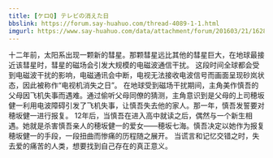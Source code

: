 ```yaml
---
title: [ケロQ] テレビの消えた日
bbslink: https://forum.say-huahuo.com/thread-4089-1-1.html
imgurl: https://www.say-huahuo.com/data/attachment/forum/201603/21/162807f2fnvjv62nmjmgf7.jpg
---
```


十二年前，太阳系出现一颗新的彗星。那颗彗星远比其他的彗星巨大，在地球最接近该彗星时，彗星的磁场会引发大规模的电磁波通信干扰。 这段时间全球都会受到电磁波干扰的影响，电磁通讯会中断，电视无法接收电波信号而画面呈现砂岚状态，因此被称作“电视机消失之日”。
在地球受到磁场干扰期间，主角美作慎吾的父母因飞机失事而遇难。通过偷听父母同僚的猜测，主角意识到是父母的上司穂坂健一利用电波障碍引发了飞机失事，让慎吾失去他的家人。那一年，慎吾发誓要对穂坂健一进行报复。
12年后，当慎吾在进入高中就读之后，偶然与一个新生相遇。她就是杀害慎吾亲人的穂坂健一的爱女——穂坂七海。慎吾决定以她作为报复穂坂健一的手段，一段扭曲而惨痛的历程随之展开。
当谎言和记忆交错之时，失去爱的痛苦的人类，想要找到自己存在的真正意义。<!--more-->
